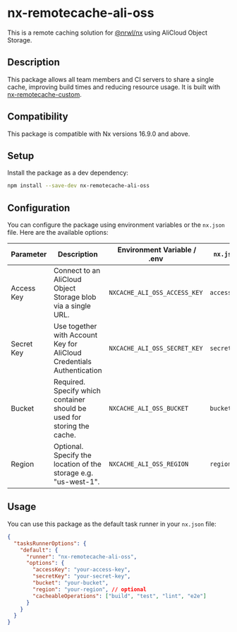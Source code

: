 # nx-remotecache-ali-oss

This is a remote caching solution for [@nrwl/nx](https://nx.dev/react) using AliCloud Object Storage.

## Description

This package allows all team members and CI servers to share a single cache, improving build times and reducing resource usage. It is built with [nx-remotecache-custom](https://www.npmjs.com/package/nx-remotecache-custom).

## Compatibility

This package is compatible with Nx versions 16.9.0 and above.

## Setup

Install the package as a dev dependency:

```sh
npm install --save-dev nx-remotecache-ali-oss
```

## Configuration

You can configure the package using environment variables or the `nx.json` file. Here are the available options:

| Parameter  | Description                                                             |  Environment Variable / .env | `nx.json`   |
| ---------- | ----------------------------------------------------------------------- | ---------------------------- | ----------- |
| Access Key | Connect to an AliCloud Object Storage blob via a single URL.            | `NXCACHE_ALI_OSS_ACCESS_KEY` | `accessKey` |
| Secret Key | Use together with Account Key for AliCloud Credentials Authentication   | `NXCACHE_ALI_OSS_SECRET_KEY` | `secretKey` |
| Bucket     | Required. Specify which container should be used for storing the cache. | `NXCACHE_ALI_OSS_BUCKET`     | `bucket`    |
| Region     | Optional. Specify the location of the storage e.g. "us-west-1".         | `NXCACHE_ALI_OSS_REGION`     | `region`    |

## Usage

You can use this package as the default task runner in your `nx.json` file:

```json
{
  "tasksRunnerOptions": {
    "default": {
      "runner": "nx-remotecache-ali-oss",
      "options": {
        "accessKey": "your-access-key",
        "secretKey": "your-secret-key",
        "bucket": "your-bucket",
        "region": "your-region", // optional
        "cacheableOperations": ["build", "test", "lint", "e2e"]
      }
    }
  }
}
```
